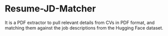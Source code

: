 # Resume-JD-Matcher
It is a PDF extractor to pull relevant details from CVs in PDF format, and matching them against the job descriptions from the Hugging Face dataset.
